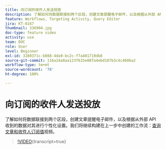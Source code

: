 ```yaml
---
title: 向订阅的收件人发送投放
description: 了解如何将数据联接到两个区段，创建文章提醒电子邮件，以及根据从外部 API 收到的数据对其进行个性化设置。
feature: Workflows, Targeting Activity, Query Editor
jira: KT-8167
thumbnail: 336904.jpg
doc-type: feature video
activity: use
team: DOC
role: User
level: Beginner
exl-id: 3280371c-b088-4da9-bc2c-f7a401719db8
source-git-commit: 116a24a8aa123f615e08fa4ebd187b3c4c460ba2
workflow-type: tm+mt
source-wordcount: '78'
ht-degree: 100%

---
```


# 向订阅的收件人发送投放

了解如何将数据联接到两个区段，创建文章提醒电子邮件，以及根据从外部 API 收到的数据对其进行个性化设置。我们将继续构建在上一步中创建的工作流：[查询文章和收件人订阅值](/help/tutorial-use-soap-apis/query-articles-and-recipient-subscription-values.md)视频。

>[!VIDEO](https://video.tv.adobe.com/v/336904?quality=12&learn=on){transcript=true}
